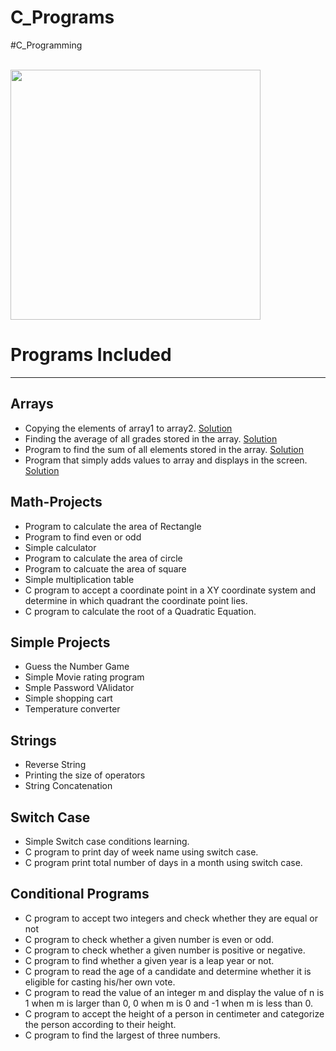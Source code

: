 # C_Programs

#C_Programming

<br>
<img height="400" width="400" src="https://images.unsplash.com/photo-1520509414578-d9cbf09933a1?ixlib=rb-1.2.1&ixid=eyJhcHBfaWQiOjEyMDd9&auto=format&fit=crop&w=349&q=80" >
</br>
<h1>Programs Included</h1>
<hr />
<h2>Arrays</h2>
<ul>
  <li>Copying the elements of array1 to array2. <a href="https://github.com/sagar608/C_Programs/blob/master/Arrays/Array_copy.c">Solution</a></li>
  <li>Finding the average of all grades stored in the array. <a href="https://github.com/sagar608/C_Programs/blob/master/Arrays/Array_storing_grades.c">Solution</a></li>
  <li>Program to find the sum of all elements stored in the array. <a href="https://github.com/sagar608/C_Programs/blob/master/Arrays/Array_sum.c">Solution</a></li>
  <li>Program that simply adds values to array and displays in the screen. <a href="https://github.com/sagar608/C_Programs/blob/master/Arrays/Read_values_in_array.c">Solution</a></li>
</ul>
<h2>Math-Projects</h2>
<ul>
  <li>Program to calculate the area of Rectangle</li>
  <li>Program to find even or odd</li>
  <li>Simple calculator</li>
  <li>Program to calculate the area of circle</li>
  <li>Program to calcuate the area of square</li>
  <li>Simple multiplication table</li>
   <li>C program to accept a coordinate point in a XY coordinate system and determine in which quadrant the coordinate point lies.</li>
  <li> C program to calculate the root of a Quadratic Equation.</li>
 
</ul>
<h2>Simple Projects</h2>
<ul>
  <li>Guess the Number Game</li>
  <li>Simple Movie rating program</li>
  <li>Smple Password VAlidator</li>
  <li>Simple shopping cart</li>
  <li> Temperature converter </li>
 </ul>
<h2>Strings</h2>
<ul>
  <li>Reverse String</li>
  <li>Printing the size of operators</li>
  <li>String Concatenation</li>
</ul>
<h2>Switch Case</h2>
  <ul>
    <li>Simple Switch case conditions learning.</li>
  <li> C program to print day of week name using switch case.</li>
  <li>C program print total number of days in a month using switch case.</li>
  </ul>
  <h2>Conditional Programs</h2>
  <ul>
    <li> C program to accept two integers and check whether they are equal or not</li>
    <li>C program to check whether a given number is even or odd.</li>
    <li>C program to check whether a given number is positive or negative.</li>
    <li>C program to find whether a given year is a leap year or not.</li>
    <li> C program to read the age of a candidate and determine whether it is eligible for casting his/her own vote.</li>
    <li>C program to read the value of an integer m and display the value of n is 1 when m is larger than 0, 0 when m is 0 and -1 when m is less than 0.</li>
   <li>C program to accept the height of a person in centimeter and categorize the person according to their height. </li>
  <li>C program to find the largest of three numbers.</li>
 
    
    
  </ul>
